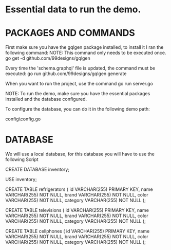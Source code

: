 # Essential data to run the demo.

# PACKAGES AND COMMANDS

First make sure you have the gqlgen package installed, to install it I ran the following command:
NOTE: This command only needs to be executed once.
go get -d github.com/99designs/gqlgen


Every time the 'schema.graphql' file is updated, the command must be executed:
go run github.com/99designs/gqlgen generate


When you want to run the project, use the command
go run server.go


NOTE: To run the demo, make sure you have the essential packages installed and the database configured.

To configure the database, you can do it in the following demo path:

config\config.go



# DATABASE

We will use a local database, for this database you will have to use the following Script

CREATE DATABASE inventory;

USE inventory;

CREATE TABLE refrigerators (
    id VARCHAR(255) PRIMARY KEY,
    name VARCHAR(255) NOT NULL,
    brand VARCHAR(255) NOT NULL,
    color VARCHAR(255) NOT NULL,
    category VARCHAR(255) NOT NULL
);

CREATE TABLE televisions (
    id VARCHAR(255) PRIMARY KEY,
    name VARCHAR(255) NOT NULL,
    brand VARCHAR(255) NOT NULL,
    color VARCHAR(255) NOT NULL,
    category VARCHAR(255) NOT NULL
);

CREATE TABLE cellphones (
    id VARCHAR(255) PRIMARY KEY,
    name VARCHAR(255) NOT NULL,
    brand VARCHAR(255) NOT NULL,
    color VARCHAR(255) NOT NULL,
    category VARCHAR(255) NOT NULL
);
